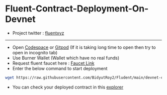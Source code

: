 # Fluent-Contract-Deployment-On-Devnet

- Project twitter : [fluentxyz](https://x.com/fluentxyz)

---
- Open [Codespace](https://github.com/codespaces) or [Gitpod](https://gitpod.io/workspaces) (If it is taking long time to open then try to open in incognito tab)
- Use Burner Wallet (Wallet which have no real funds)
- Request fluent faucet here : [Faucet Link](https://faucet.dev.thefluent.xyz/)
- Enter the below command to start deployment
```bash
wget https://raw.githubusercontent.com/BidyutRoy2/Fludent/main/devnet-contract.sh && chmod +x devnet-contract.sh && ./devnet-contract.sh
```
- You can check your deployed contract in this [explorer](https://blockscout.dev.thefluent.xyz/)
